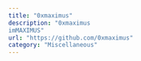 ```yaml
---
title: "0xmaximus"
description: "0xmaximus
imMAXIMUS"
url: "https://github.com/0xmaximus"
category: "Miscellaneous"
---
```

